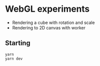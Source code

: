 # WebGL experiments

- Rendering a cube with rotation and scale
- Rendering to 2D canvas with worker

## Starting

```shell
yarn
yarn dev
```

